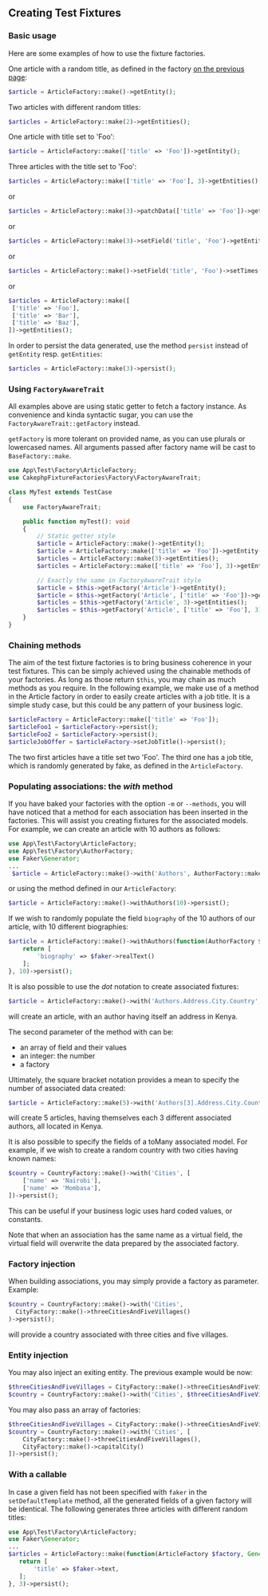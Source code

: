 ## Creating Test Fixtures

### Basic usage

Here are some examples of how to use the fixture factories.

One article with a random title, as defined in the factory [on the previous page](factories.md):
```php
$article = ArticleFactory::make()->getEntity();
```
Two articles with different random titles:
```php
$articles = ArticleFactory::make(2)->getEntities();
```
One article with title set to 'Foo':
```php
$article = ArticleFactory::make(['title' => 'Foo'])->getEntity();
```
Three articles with the title set to 'Foo':
```php
$articles = ArticleFactory::make(['title' => 'Foo'], 3)->getEntities();
```
or
```php
$articles = ArticleFactory::make(3)->patchData(['title' => 'Foo'])->getEntities();
```
or
```php
$articles = ArticleFactory::make(3)->setField('title', 'Foo')->getEntities();
```
or
```php
$articles = ArticleFactory::make()->setField('title', 'Foo')->setTimes(3)->getEntities();
```
or
```php
$articles = ArticleFactory::make([
 ['title' => 'Foo'],
 ['title' => 'Bar'],
 ['title' => 'Baz'],
])->getEntities();
```

In order to persist the data generated, use the method `persist` instead of `getEntity` resp. `getEntities`:
```php
$articles = ArticleFactory::make(3)->persist();
```

### Using `FactoryAwareTrait`
All examples above are using static getter to fetch a factory instance. As convenience and kinda syntactic sugar, you can use the `FactoryAwareTrait::getFactory` instead.

`getFactory` is more tolerant on provided name, as you can use plurals or lowercased names. All arguments passed after factory name will be cast to `BaseFactory::make`.

```php
use App\Test\Factory\ArticleFactory;
use CakephpFixtureFactories\Factory\FactoryAwareTrait;

class MyTest extends TestCase
{
    use FactoryAwareTrait;

    public function myTest(): void
    {
        // Static getter style
        $article = ArticleFactory::make()->getEntity();
        $article = ArticleFactory::make(['title' => 'Foo'])->getEntity();
        $articles = ArticleFactory::make(3)->getEntities();
        $articles = ArticleFactory::make(['title' => 'Foo'], 3)->getEntities();

        // Exactly the same in FactoryAwareTrait style
        $article = $this->getFactory('Article')->getEntity();
        $article = $this->getFactory('Article', ['title' => 'Foo'])->getEntity();
        $articles = $this->getFactory('Article', 3)->getEntities();
        $articles = $this->getFactory('Article', ['title' => 'Foo'], 3)->getEntities();
    }
}
```

### Chaining methods
The aim of the test fixture factories is to bring business coherence in your test fixtures.
This can be simply achieved using the chainable methods of your factories. As long as those return `$this`, you may chain as much methods as you require.
In the following example, we make use of a method in the Article factory in order to easily create articles with a job title.
It is a simple study case, but this could be any pattern of your business logic.
```php
$articleFactory = ArticleFactory::make(['title' => 'Foo']);
$articleFoo1 = $articleFactory->persist();
$articleFoo2 = $articleFactory->persist();
$articleJobOffer = $articleFactory->setJobTitle()->persist();
```

 The two first articles have a title set two 'Foo'. The third one has a job title, which is randomly generated by fake, as defined in the
 `ArticleFactory`.

### Populating associations: the _with_ method
If you have baked your factories with the option `-m` or `--methods`, you will have noticed that a method for each association
has been inserted in the factories. This will assist you creating fixtures for the associated models. For example, we can
create an article with 10 authors as follows:
```php
use App\Test\Factory\ArticleFactory;
use App\Test\Factory\AuthorFactory;
use Faker\Generator;
...
 $article = ArticleFactory::make()->with('Authors', AuthorFactory::make(10))->persist();
```
or using the method defined in our `ArticleFactory`:
```php
$article = ArticleFactory::make()->withAuthors(10)->persist();
```

If we wish to randomly populate the field `biography` of the 10 authors of our article, with 10 different biographies:
```php
$article = ArticleFactory::make()->withAuthors(function(AuthorFactory $factory, Generator $faker) {
    return [
        'biography' => $faker->realText()
    ];
}, 10)->persist();
```
It is also possible to use the _dot_ notation to create associated fixtures:
```php
$article = ArticleFactory::make()->with('Authors.Address.City.Country', ['name' => 'Kenya'])->persist();
```
will create an article, with an author having itself an address in Kenya.

The second parameter of the method with can be:
* an array of field and their values
* an integer: the number
* a factory

Ultimately, the square bracket notation provides a mean to specify the number of associated
data created:
```php
$article = ArticleFactory::make(5)->with('Authors[3].Address.City.Country', ['name' => 'Kenya'])->persist();
```
will create 5 articles, having themselves each 3 different associated authors, all located in Kenya.

It is also possible to specify the fields of a toMany associated model.
For example, if we wish to create a random country with two cities having known names:

```php
$country = CountryFactory::make()->with('Cities', [
    ['name' => 'Nairobi'],
    ['name' => 'Mombasa'],
])->persist();
```

This can be useful if your business logic uses hard coded values, or constants.

Note that when an association has the same name as a virtual field,
the virtual field will overwrite the data prepared by the associated factory.

### Factory injection

When building associations, you may simply provide a factory as parameter. Example:

```php
$country = CountryFactory::make()->with('Cities',
  CityFactory::make()->threeCitiesAndFiveVillages()
)->persist();
```
will provide a country associated with three cities and five villages.

### Entity injection

You may also inject an exiting entity. The previous example would be now:
```php
$threeCitiesAndFiveVillages = CityFactory::make()->threeCitiesAndFiveVillages()->getEntities();
$country = CountryFactory::make()->with('Cities', $threeCitiesAndFiveVillages)->persist();
```

You may also pass an array of factories:
```php
$threeCitiesAndFiveVillages = CityFactory::make()->threeCitiesAndFiveVillages()->getEntities();
$country = CountryFactory::make()->with('Cities', [
    CityFactory::make()->threeCitiesAndFiveVillages(),
    CityFactory::make()->capitalCity()
])->persist();
```

### With a callable

In case a given field has not been specified with `faker` in the `setDefaultTemplate` method,  all the generated fields of a given factory
will be identical. The following
generates three articles with different random titles:
```php
use App\Test\Factory\ArticleFactory;
use Faker\Generator;
...
$articles = ArticleFactory::make(function(ArticleFactory $factory, Generator $faker) {
   return [
       'title' => $faker->text,
   ];
}, 3)->persist();
```
